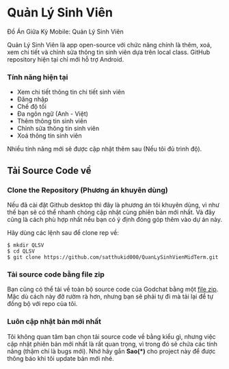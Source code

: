 # Quản Lý Sinh Viên
 Đồ Án Giữa Kỳ Mobile: Quản Lý Sinh Viên

 Quản Lý Sinh Viên là app open-source với chức năng chính là thêm, xoá, xem chi tiết và chỉnh sửa thông tin sinh viên dựa trên local class. GitHub repository hiện tại chỉ mới hỗ trợ Android.

### Tính năng hiện tại
- Xem chi tiết thông tin chi tiết sinh viên
- Đăng nhập 
- Chế độ tối
- Đa ngôn ngữ (Anh - Việt)
- Thêm thông tin sinh viên
- Chỉnh sửa thông tin sinh viên
- Xoá thông tin sinh viên

Nhiều tính năng mới sẽ được cập nhật thêm sau (Nếu tôi đủ trình độ).

## Tải Source Code về

### Clone the Repository (Phương án khuyên dùng)
Nếu đã cài đặt Github desktop thì đây là phương án tôi khuyên dùng, vì như thế bạn sẽ có thể nhanh chóng cập nhật cùng phiên bản mới nhất. Và đây cũng là cách phù hợp nhất nếu bạn có ý định đóng góp thêm vào dự án này. 

Hãy dùng các lệnh sau để clone rep về:

    $ mkdir QLSV
    $ cd QLSV
    $ git clone https://github.com/satthukid000/QuanLySinhVienMidTerm.git

### Tải source code bằng file zip
Bạn cũng có thể tải về toàn bộ source code của Godchat bằng một [file zip](https://github.com/satthukid000/Project-Godchat/archive/refs/heads/main.zip). Mặc dù cách này đỡ rườm rà hơn, nhưng bạn sẽ phải tự đi mà tải lại để tự đồng bộ với repo của tôi. 

### Luôn cập nhật bản mới nhất
Tôi không quan tâm bạn chọn tải source code về bằng kiểu gì, nhưng việc cập nhật phiên bản mới nhất là rất quan trọng, vì trong đó sẽ chứa các tính năng (thậm chí là bugs mới). Nhớ hãy gắn **Sao(*)** cho project này để được thông báo khi tôi update bản mới nhé. 

